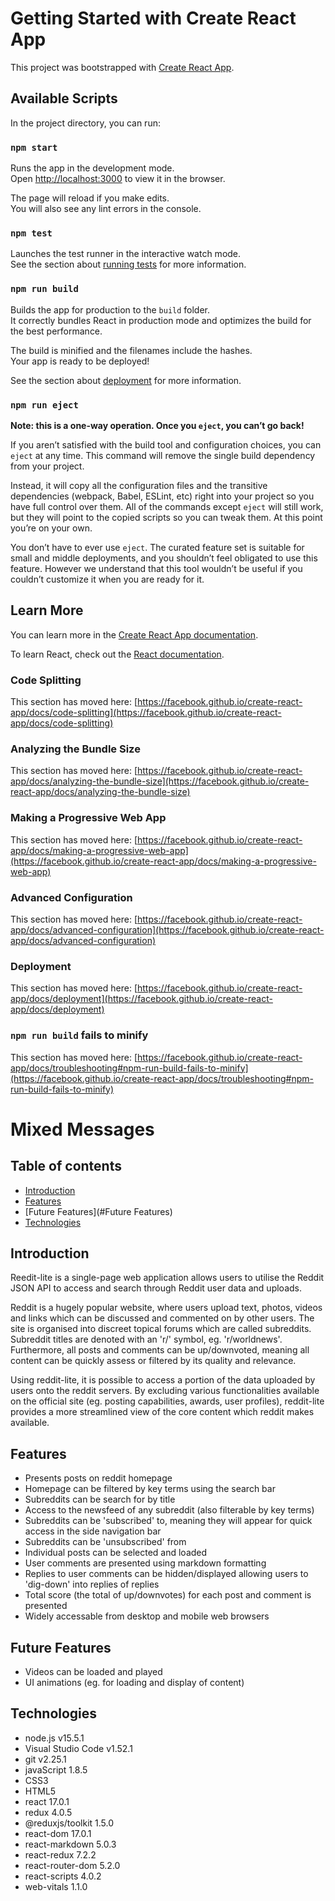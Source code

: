 # Getting Started with Create React App

This project was bootstrapped with [Create React App](https://github.com/facebook/create-react-app).

## Available Scripts

In the project directory, you can run:

### `npm start`

Runs the app in the development mode.\
Open [http://localhost:3000](http://localhost:3000) to view it in the browser.

The page will reload if you make edits.\
You will also see any lint errors in the console.

### `npm test`

Launches the test runner in the interactive watch mode.\
See the section about [running tests](https://facebook.github.io/create-react-app/docs/running-tests) for more information.

### `npm run build`

Builds the app for production to the `build` folder.\
It correctly bundles React in production mode and optimizes the build for the best performance.

The build is minified and the filenames include the hashes.\
Your app is ready to be deployed!

See the section about [deployment](https://facebook.github.io/create-react-app/docs/deployment) for more information.

### `npm run eject`

**Note: this is a one-way operation. Once you `eject`, you can’t go back!**

If you aren’t satisfied with the build tool and configuration choices, you can `eject` at any time. This command will remove the single build dependency from your project.

Instead, it will copy all the configuration files and the transitive dependencies (webpack, Babel, ESLint, etc) right into your project so you have full control over them. All of the commands except `eject` will still work, but they will point to the copied scripts so you can tweak them. At this point you’re on your own.

You don’t have to ever use `eject`. The curated feature set is suitable for small and middle deployments, and you shouldn’t feel obligated to use this feature. However we understand that this tool wouldn’t be useful if you couldn’t customize it when you are ready for it.

## Learn More

You can learn more in the [Create React App documentation](https://facebook.github.io/create-react-app/docs/getting-started).

To learn React, check out the [React documentation](https://reactjs.org/).

### Code Splitting

This section has moved here: [https://facebook.github.io/create-react-app/docs/code-splitting](https://facebook.github.io/create-react-app/docs/code-splitting)

### Analyzing the Bundle Size

This section has moved here: [https://facebook.github.io/create-react-app/docs/analyzing-the-bundle-size](https://facebook.github.io/create-react-app/docs/analyzing-the-bundle-size)

### Making a Progressive Web App

This section has moved here: [https://facebook.github.io/create-react-app/docs/making-a-progressive-web-app](https://facebook.github.io/create-react-app/docs/making-a-progressive-web-app)

### Advanced Configuration

This section has moved here: [https://facebook.github.io/create-react-app/docs/advanced-configuration](https://facebook.github.io/create-react-app/docs/advanced-configuration)

### Deployment

This section has moved here: [https://facebook.github.io/create-react-app/docs/deployment](https://facebook.github.io/create-react-app/docs/deployment)

### `npm run build` fails to minify

This section has moved here: [https://facebook.github.io/create-react-app/docs/troubleshooting#npm-run-build-fails-to-minify](https://facebook.github.io/create-react-app/docs/troubleshooting#npm-run-build-fails-to-minify)

# Mixed Messages

## Table of contents
- [Introduction](#Introduction)
- [Features](#Features)
- [Future Features](#Future Features)
- [Technologies](#Technologies)

## Introduction
Reedit-lite is a single-page web application allows users to utilise the Reddit JSON API to access and search through Reddit user data and uploads.

Reddit is a hugely popular website, where users upload text, photos, videos and links which can be discussed and commented on by other users. The site is organised into discreet topical forums which are called subreddits. Subreddit titles are denoted with an 'r/' symbol, eg. 'r/worldnews'. Furthermore, all posts and comments can be up/downvoted, meaning all content can be quickly assess or filtered by its quality and relevance.

Using reddit-lite, it is possible to access a portion of the data uploaded by users onto the reddit servers. By excluding various functionalities available on the official site (eg. posting capabilities, awards, user profiles), reddit-lite provides a more streamlined view of the core content which reddit makes available.

## Features

- Presents posts on reddit homepage
- Homepage can be filtered by key terms using the search bar
- Subreddits can be search for by title
- Access to the newsfeed of any subreddit (also filterable by key terms)
- Subreddits can be 'subscribed' to, meaning they will appear for quick access in the side navigation bar
- Subreddits can be 'unsubscribed' from
- Individual posts can be selected and loaded
- User comments are presented using markdown formatting
- Replies to user comments can be hidden/displayed allowing users to 'dig-down' into replies of replies
- Total score (the total of up/downvotes) for each post and comment is presented
- Widely accessable from desktop and mobile web browsers

## Future Features

- Videos can be loaded and played
- UI animations (eg. for loading and display of content)

## Technologies

- node.js v15.5.1
- Visual Studio Code v1.52.1
- git v2.25.1
- javaScript 1.8.5
- CSS3
- HTML5
- react 17.0.1
- redux 4.0.5
- @reduxjs/toolkit 1.5.0
- react-dom 17.0.1
- react-markdown 5.0.3
- react-redux 7.2.2
- react-router-dom 5.2.0
- react-scripts 4.0.2
- web-vitals 1.1.0


